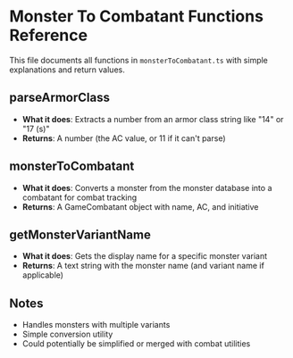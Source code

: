 # Monster To Combatant Functions Reference

This file documents all functions in `monsterToCombatant.ts` with simple explanations and return values.

## **parseArmorClass**
- **What it does**: Extracts a number from an armor class string like "14" or "17 (s)"
- **Returns**: A number (the AC value, or 11 if it can't parse)

## **monsterToCombatant**
- **What it does**: Converts a monster from the monster database into a combatant for combat tracking
- **Returns**: A GameCombatant object with name, AC, and initiative

## **getMonsterVariantName**
- **What it does**: Gets the display name for a specific monster variant
- **Returns**: A text string with the monster name (and variant name if applicable)

## Notes
- Handles monsters with multiple variants
- Simple conversion utility
- Could potentially be simplified or merged with combat utilities